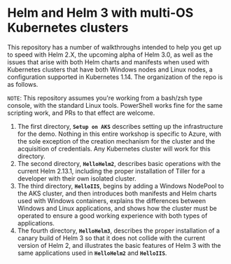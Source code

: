 # Helm and Helm 3 with multi-OS Kubernetes clusters

This repository has a number of walkthroughs intended to help you get up to speed with Helm 2.X, the upcoming alpha of Helm 3.0, as well as the issues that arise with both Helm charts and manifests when used with Kubernetes clusters that have both Windows nodes and Linux nodes, a configuration supported in Kubernetes 1.14. The organization of the repo is as follows.

`NOTE`: This repository assumes you're working from a bash/zsh type console, with the standard Linux tools. PowerShell works fine for the same scripting work, and PRs to that effect are welcome.

1. The first directory, **`Setup on AKS`** describes setting up the infrastructure for the demo. Nothing in this entire workshop is specific to Azure, with the sole exception of the creation mechanism for the cluster and the acquisition of credentials. Any Kubernetes cluster will work for this directory.
2. The second directory, **`HelloHelm2`**, describes basic operations with the current Helm 2.13.1, including the proper installation of Tiller for a developer with their own isolated cluster. 
3. The third directory, **`HelloIIS`**, begins by adding a Windows NodePool to the AKS cluster, and then introduces both manifests and Helm charts used with Windows containers, explains the differences between Windows and Linux applications, and shows how the cluster must be operated to ensure a good working experience with both types of applications. 
3. The fourth directory, **`HelloHelm3`**, describes the proper installation of a canary build of Helm 3 so that it does not collide with the current version of Helm 2, and illustrates the basic features of Helm 3 with the same applications used in **`HelloHelm2`** and **`HelloIIS`**. 

